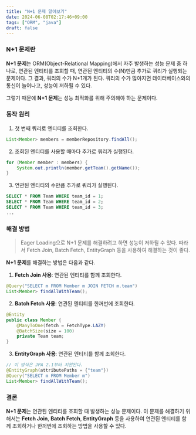 ```yaml
---
title: "N+1 문제 알아보기"
date: 2024-06-08T02:17:46+09:00
tags: ["ORM", "java"]
draft: false
---
```


### N+1 문제란

**N+1 문제**는 ORM(Object-Relational Mapping)에서 자주 발생하는 성능 문제 중 하나로, 연관된 엔티티를 조회할 때, 연관된 엔티티의 수(N)만큼 추가로 쿼리가 실행되는 문제이다. 그 결과, 쿼리의 수가 N+1개가 된다. 쿼리의 수가 많아지면 데이터베이스와의 통신이 늘어나고, 성능이 저하될 수 있다.

그렇기 때문에 **N+1 문제**는 성능 최적화를 위해 주의해야 하는 문제이다.

### 동작 원리

1. 첫 번째 쿼리로 엔티티를 조회한다.

```java
List<Member> members = memberRepository.findAll();
```

2. 조회된 엔티티를 사용할 때마다 추가로 쿼리가 실행된다.

```java
for (Member member : members) {
    System.out.println(member.getTeam().getName());
}
```

3. 연관된 엔티티의 수만큼 추가로 쿼리가 실행된다.

```sql
SELECT * FROM Team WHERE team_id = 1;
SELECT * FROM Team WHERE team_id = 2;
SELECT * FROM Team WHERE team_id = 3;
...
```

### 해결 방법

> Eager Loading으로 N+1 문제를 해결하려고 하면 성능이 저하될 수 있다. 따라서 Fetch Join, Batch Fetch, EntityGraph 등을 사용하여 해결하는 것이 좋다.

**N+1 문제**를 해결하는 방법은 다음과 같다.

1. **Fetch Join 사용**: 연관된 엔티티를 함께 조회한다.

```java
@Query("SELECT m FROM Member m JOIN FETCH m.team")
List<Member> findAllWithTeam();
```

2. **Batch Fetch 사용**: 연관된 엔티티를 한꺼번에 조회한다.

```java
@Entity
public class Member {
    @ManyToOne(fetch = FetchType.LAZY)
    @BatchSize(size = 100)
    private Team team;
}
```

3. **EntityGraph 사용**: 연관된 엔티티를 함께 조회한다.

```java
// 이 방식은 JPA 2.1부터 지원된다.
@EntityGraph(attributePaths = {"team"})
@Query("SELECT m FROM Member m")
List<Member> findAllWithTeam();
```

### 결론

**N+1 문제**는 연관된 엔티티를 조회할 때 발생하는 성능 문제이다. 이 문제를 해결하기 위해서는 **Fetch Join**, **Batch Fetch**, **EntityGraph** 등을 사용하여 연관된 엔티티를 함께 조회하거나 한꺼번에 조회하는 방법을 사용할 수 있다.
